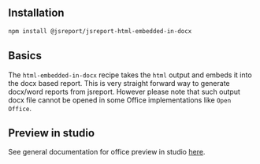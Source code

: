 
## Installation
```bash
npm install @jsreport/jsreport-html-embedded-in-docx
```

## Basics
The `html-embedded-in-docx` recipe takes the `html` output and embeds it into the docx based report. This is very straight forward way to generate docx/word reports from jsreport. However please note that such output docx file cannot be opened in some Office implementations like `Open Office`.

## Preview in studio
See general documentation for office preview in studio [here](/learn/office-preview).
